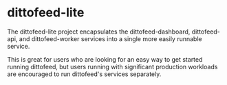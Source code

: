 # dittofeed-lite

The dittofeed-lite project encapsulates the dittofeed-dashboard, dittofeed-api, and dittofeed-worker services into a single more easily runnable service.

This is great for users who are looking for an easy way to get started running dittofeed, but users running with significant production workloads are encouraged to run dittofeed's services separately.
